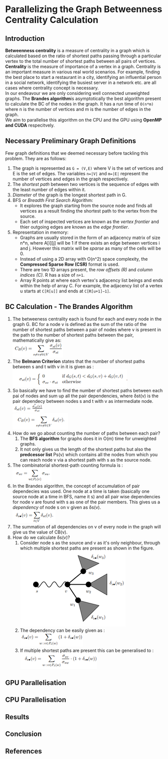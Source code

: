# Parallelizing the Graph Betweenness Centrality Calculation 

## Introduction
**Betweenness centrality** is a measure of centrality in a graph which is calculated based on the ratio of shortest paths passing through a particular vertex to the total number of shortest paths between all pairs of vertices.  
**Centrality** is the measure of importance of a vertex in a graph. Centrality is an important measure in various real world scenarios. For example, finding the best place to start a restaurant in a city, identifying an influential person in a social network, identifying the busiest server in a network etc. are all cases where centrality concept is necessary.  
In our endeavour we are only considering well connected unweighted graphs. The **Brandes algorithm**is asymptotically the best algorithm present to calculate the BC of the nodes in the graph. It has a run time of `O(n*m)` where n is the number of vertices and m is the number of edges in the graph.  
We aim to parallelise this algorithm on the CPU and the GPU using **OpenMP and CUDA** respecitvely.

## Necessary Preliminary Graph Definitions
Few graph definitions that we deemed necessary before tackling this problem. They are as follows: 
 1. The graph is represented as `G = (V,E)` where V is the set of vertices and E is the set of edges. The variables  `n=|V|` and  `m=|E|` represent the number of vertices and edges in the graph respectively.
 2. The *shortest path* between two vertices is the sequence of edges with the least number of edges within it.
 3. *Diameter* of the graph is the longest shortest path in G.
 4. BFS or *Breadth First Search* Algorithm:
    * It explores the graph starting from the source node and finds all vertices as a result finding the shortest path to the vertex from the source.
    * Each set of inspected vertices are known as the *vertex frontier* and thier outgoing edges are known as the *edge frontier*.
 5. Representation in memory:
    * Graphs are usually stored in the form of an adjacency matrix of size n*n, where A[i][j] will be 1 if there exists an edge between vertices i and j. However this matrix will be *sparse* as many of the cells will be 0.
    * Instead of using a 2D array with O(n^2) space complexity, the **Compressed Sparse Row (CSR)** format is used.
    * There are two 1D arrays present, the *row offsets (R)* and *column indices (C)*. R has a size of `n+1`.
    * Array R points at where each vertex's adjacency list beings and ends within the help of array C. For example, the adjacency list of a vertex u starts at `C[R[u]]` and ends at `C[R[u+1]−1]`. 

## BC Calculation - The Brandes Algorithm

1. The betweeness centrality each is found for each and every node in the graph G. BC for a node v is defined as the sum of the ratio of the number of shortest paths between a pair of nodes where v is present in the path to the number of shortest paths between the pair, mathematically give as:  
   ![Formula](images/first.png)
2. The **Belmann Criterion** states that the number of shortest paths between s and t with v in it is given as :  
   ![Formula](images/second.png)
3. So basically we have to find the number of shortest paths between each pai of nodes and sum up all the pair dependencies, where δst(v) is the pair dependecy between nodes s and t with v as intermediate node.  
   ![Formula](images/third1.png)  
   ![Formula](images/third2.png)
4. How do we go about counting the number of paths between each pair? 
    1. The **BFS algorithm** for graphs does it in O(m) time for unweighted graphs. 
    2. It not only gives us the length of the shortest paths but also the **predcessor list** Ps(v) which contains all the nodes from which you can reach node v via a shortest path with s as the source node.
5. The combinatorial shortest-path counting formula is :  
   ![Formula](images/fourth.png)
6. In the Brandes algorithm, the concept of accumulation of pair dependecies was used. One node at a time is taken (basically one source node at a time in BFS, name it s) and all pair wise dependencies for node v are found with s as one of the pair members. This gives us a *dependency* of node s on v given as δs(v).  
   ![Formula](images/fifth.png)
7. The summation of all dependencies on v of every node in the graph will give us the value of CB(v).
8. How do we calculate δs(v)?
    1. Consider node s as the source and v as it's only neighbour, through which multiple shortest paths are present as shown in the figure.  
       ![Formula](images/sixth1.png) 
    2. The dependency can be easily given as :  
       ![Formula](images/sixth2.png) 
    3. If multiple shortest paths are present this can be generalised to :  
        ![Formula](images/sixth3.png)


## GPU Parallelisation 

## CPU Parallelisation

## Results

## Conclusion

## References

